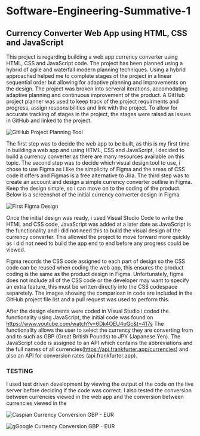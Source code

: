 # **Software-Engineering-Summative-1**

## **Currency Converter Web App using HTML, CSS and JavaScript**

This project is regarding building a web app currency converter using HTML, CSS and JavaScript code. 
The project has been planned using a hybrid of agile and waterfall modern planning techniques. Using a hybrid approached helped me to complete stages of the project in a linear sequential order but allowing for adaptive planning and improvements on the design.
The project was broken into serveral iterations, accomodating adaptive planning and continuous improvement of the product. A GitHub project planner was used to keep track of the project requirments and progress, assign responsibilities and link with the project.
To allow for accurate tracking of stages in the project, the stages were raised as issues in GitHub and linked to the project.


![GitHub Project Planning Tool](https://user-images.githubusercontent.com/91996898/213866503-cb385aa3-91e5-472d-8143-77793a8e45a2.JPG)

The first step was to decide the web app to be built, as this is my first time in building a web app and using HTML, CSS and JavaScript, i decided to build a currency converter as there are many resources available on this topic.
The second step was to decide which visual design tool to use, i chose to use Figma as i like the simplicity of Figma and the areas of CSS code it offers and Figmas is a free alternative to Jira.
The third step was to create an account and design a simple currency converter outline in Figma. Keep the design simple, so i can move on to the coding of the product. Below is a screenshot of the initial currency converter design in Figma.


![First Figma Design](https://user-images.githubusercontent.com/91996898/213887177-de915e21-35d5-4f1b-ab3c-957eed06a2de.JPG)

Once the initial design was ready, i used Visual Studio Code to write the HTML and CSS code, JavaScript was added at a later date as JavaScript is the functionality and i did not need this to build the visual design of the currency converter. This allowed the project to move forward more quickly as i did not need to build the app end to end before any progress could be viewed.

Figma records the CSS code assigned to each part of design so the CSS code can be reused when coding the web app, this ensures the product coding is the same as the product design in Figma. Unfortunately, figma does not include all of the CSS code or the developer may want to specify an extra feature, this must be written directly into the CSS codespace separetely. The images showing the compariosn in code are included in the GitHub project file list and a pull request was used to perform this. 

After the design elements were coded in Visual Studio i coded the functionality using JavaScript, the initial code was found on https://www.youtube.com/watch?v=6Dk4OEU4oGc&t=417s
The functionality allows the user to select the currency they are converting from and to such as GBP (Great British Pounds) to JPY (Japanese Yen). The JavaScript code is assigned to an API which contains the abbreviations and the full names of all currencies(https://api.frankfurter.app/currencies) and also an API for conversion rates (api.frankfurter.app).

### TESTING
I used test driven development by viewing the output of the code on the live server before deciding if the code was correct. I also tested the conversion between currencies viewed in the web app and the conversion between currencies viewed in the

![Caspian Currency Conversion GBP - EUR](https://user-images.githubusercontent.com/91996898/213887962-25d60585-b4a3-45e8-8143-03753ec7b7ad.JPG)


![gGoogle Currency Conversion GBP - EUR](https://user-images.githubusercontent.com/91996898/213887978-d91d3091-26e1-403e-8455-9f51abdcc7f3.JPG)




